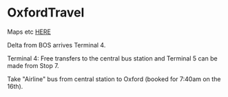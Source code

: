 # OxfordTravel
Maps etc [HERE](http://ohm.bu.edu/~hazen/Oxford/)

Delta from BOS arrives Terminal 4.

Terminal 4: Free transfers to the central bus station and Terminal 5 can be made from Stop 7.

Take "Airline" bus from central station to Oxford (booked for 7:40am on the 16th).


